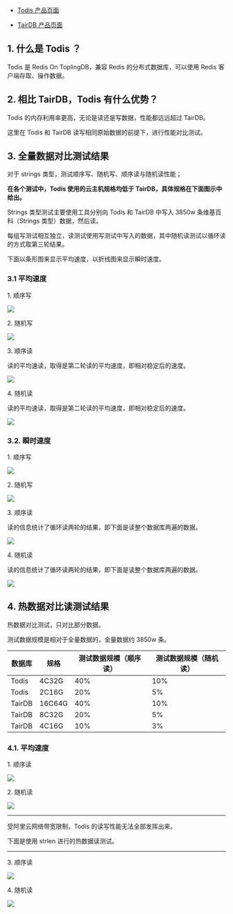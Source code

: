

* [Todis 产品页面](https://topling.cn/products/)

* [TairDB 产品页面](https://www.alibabacloud.com/help/zh/doc-detail/145957.htm)



## 1. 什么是 Todis ？

Todis 是 Redis On ToplingDB，兼容 Redis 的分布式数据库，可以使用 Redis 客户端存取、操作数据。



## 2. 相比 TairDB，Todis 有什么优势？



Todis 的内存利用率更高，无论是读还是写数据，性能都远远超过 TairDB。

这里在 Todis 和 TairDB 读写相同原始数据的前提下，进行性能对比测试。



## 3. 全量数据对比测试结果



对于 strings 类型，测试顺序写、随机写、顺序读与随机读性能；

**在各个测试中，Todis 使用的云主机规格均低于 TairDB，具体规格在下面图示中给出。**

Strings 类型测试主要使用工具分别向 Todis 和 TairDB 中写入 3850w 条维基百科（Strings 类型）数据，然后读。

每组写测试相互独立，读测试使用写测试中写入的数据，其中随机读测试以循环读的方式取第三轮结果。

下面以条形图来显示平均速度，以折线图来显示瞬时速度。




### 3.1 平均速度

1\. 顺序写

![](/images/Todis-he-TairDB-读写-strings-性能对比/strings_seq_write_avg_speed_bar.png)

2\. 随机写

![](/images/Todis-he-TairDB-读写-strings-性能对比/strings_rand_write_avg_speed_bar.png)

3\. 顺序读

读的平均速读，取得是第二轮读的平均速度，即相对稳定后的速度。

![](/images/Todis-he-TairDB-读写-strings-性能对比/strings_seq_read_avg_speed_bar.png)

4\. 随机读

读的平均速读，取得是第二轮读的平均速度，即相对稳定后的速度。

![](/images/Todis-he-TairDB-读写-strings-性能对比/strings_rand_read_avg_speed_bar.png)







### 3.2. 瞬时速度

1\. 顺序写

![](/images/Todis-he-TairDB-读写-strings-性能对比/strings_seq_write_time_speed.png)

2\. 随机写

![](/images/Todis-he-TairDB-读写-strings-性能对比/strings_rand_write_time_speed.png)

3\. 顺序读

读的信息统计了循环读两轮的结果，即下面是读整个数据库两遍的数据。

![](/images/Todis-he-TairDB-读写-strings-性能对比/strings_seq_read_time_speed.png)

4\. 随机读

读的信息统计了循环读两轮的结果，即下面是读整个数据库两遍的数据。

![](/images/Todis-he-TairDB-读写-strings-性能对比/strings_rand_read_time_speed.png)





## 4. 热数据对比读测试结果

热数据对比测试，只对比部分数据。

测试数据规模是相对于全量数据的，全量数据约 3850w 条。

| 数据库 | 规格   | 测试数据规模（顺序读） | 测试数据规模（随机读） |
| ------ | ------ | ---------------------- | ---------------------- |
| Todis  | 4C32G  | 40%                    | 10%                    |
| Todis  | 2C16G  | 20%                    | 5%                     |
| TairDB | 16C64G | 40%                    | 10%                    |
| TairDB | 8C32G  | 20%                    | 5%                     |
| TairDB | 4C16G  | 10%                    | 3%                     |



### 4.1. 平均速度

1\. 顺序读

![](/images/Todis-he-TairDB-读写-strings-性能对比/strings_seq_read_avg_speed_percent_bar.png)

2\. 随机读

![](/images/Todis-he-TairDB-读写-strings-性能对比/strings_rand_read_avg_speed_percent_bar.png)

---

受阿里云网络带宽限制，Todis 的读写性能无法全部发挥出来。

下面是使用 strlen 进行的热数据读测试。

---

3\. 顺序读

![](/images/Todis-he-TairDB-读写-strings-性能对比/strings_seq_read_avg_speed_percent_strlen_bar.png)



4\. 随机读

![](/images/Todis-he-TairDB-读写-strings-性能对比/strings_rand_read_avg_speed_percent_strlen_bar.png)



